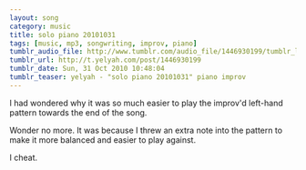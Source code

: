 ```yaml
---
layout: song
category: music
title: solo piano 20101031
tags: [music, mp3, songwriting, improv, piano]
tumblr_audio_file: http://www.tumblr.com/audio_file/1446930199/tumblr_lb5vw4t8RR1qzo4ep
tumblr_url: http://t.yelyah.com/post/1446930199
tumblr_date: Sun, 31 Oct 2010 10:48:04
tumblr_teaser: yelyah - "solo piano 20101031" piano improv
---
```

I had wondered why it was so much easier to play the improv'd left-hand pattern towards the end of the song.

Wonder no more. It was because I threw an extra note into the pattern to make it more balanced and easier to play against.

I cheat.
